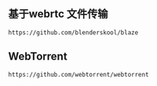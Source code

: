 ## 基于webrtc 文件传输

    https://github.com/blenderskool/blaze

## WebTorrent

    https://github.com/webtorrent/webtorrent
